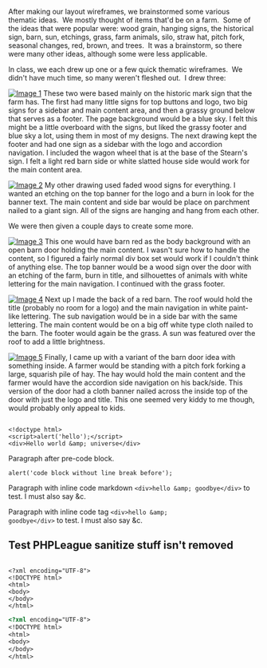 After making our layout wireframes, we brainstormed some various thematic ideas.  We mostly thought of items that'd be on a farm.  Some of the ideas that were popular were: wood grain, hanging signs, the historical sign, barn, sun, etchings, grass, farm animals, silo, straw hat, pitch fork, seasonal changes, red, brown, and trees.  It was a brainstorm, so there were many other ideas, although some were less applicable.

In class, we each drew up one or a few quick thematic wireframes.  We didn't have much time, so many weren't fleshed out.  I drew three:
<!--more-->

<p>
<a href="/image1.jpg"><img src="/image1.jpg" alt="Image 1" title="Image 1" class="alignright" /></a> These two were based mainly on the historic mark sign that the farm has.  The first had many little signs for top buttons and logo, two big signs for a sidebar and main content area, and then a grassy ground below that serves as a footer.  The page background would be a blue sky.  I felt this might be a little overboard with the signs, but liked the grassy footer and blue sky a lot, using them in most of my designs.  The next drawing kept the footer and had one sign as a sidebar with the logo and accordion navigation.  I included the wagon wheel that is at the base of the Stearn's sign.  I felt a light red barn side or white slatted house side would work for the main content area.
</p>
<p style="clear:both;">
<a href="/image2.jpg"><img src="/image2.jpg" alt="Image 2" title="Image 2" class="alignright" /></a> My other drawing used faded wood signs for everything.  I wanted an etching on the top banner for the logo and a burn in look for the banner text.  The main content and side bar would be place on parchment nailed to a giant sign.  All of the signs are hanging and hang from each other.
</p>
<p style="clear:both;">
We were then given a couple days to create some more.
</p>
<p>
<a href="/image3.jpg"><img src="/image3.jpg" alt="Image 3" title="Image 3" class="alignright" /></a> This one would have barn red as the body background with an open barn door holding the main content.  I wasn't sure how to handle the content, so I figured a fairly normal div box set would work if I couldn't think of anything else.  The top banner would be a wood sign over the door with an etching of the farm, burn in title, and silhouettes of animals with white lettering for the main navigation.  I continued with the grass footer.
</p>
<p>
<a href="/image4.jpg"><img src="/image4.jpg" alt="Image 4" title="Image 4" class="alignright" /></a> Next up I made the back of a red barn.  The roof would hold the title (probably no room for a logo) and the main navigation in white paint-like lettering.  The sub navigation would be in a side bar with the same lettering.  The main content would be on a big off white type cloth nailed to the barn.  The footer would again be the grass.  A sun was featured over the roof to add a little brightness.
</p>
<p>
<a href="/image5.jpg"><img src="/image5.jpg" alt="Image 5" title="Image 5" class="alignright" /></a> Finally, I came up with a variant of the barn door idea with something inside.  A farmer would be standing with a pitch fork forking a large, squarish pile of hay.  The hay would hold the main content and the farmer would have the accordion side navigation on his back/side.  This version of the door had a cloth banner nailed across the inside top of the door with just the logo and title.  This one seemed very kiddy to me though, would probably only appeal to kids.
</p>
<pre><code class="language-html">
&lt;!doctype html&gt;
&lt;script&gt;alert('hello');&lt;/script&gt;
&lt;div&gt;Hello world &amp;amp; universe&lt;/div&gt;
</code></pre>

Paragraph after pre-code block.
<pre><code class="language-js">alert('code block without line break before');</code></pre>

Paragraph with inline code markdown `<div>hello &amp; goodbye</div>` to test.  I must also say &c.

Paragraph with inline code tag <code>&lt;div&gt;hello &amp;amp; goodbye&lt;/div&gt;</code> to test.  I must also say &c.

Test PHPLeague sanitize stuff isn't removed
-----

<pre><code class="language-html">
&lt;?xml encoding="UTF-8"&gt;
&lt;!DOCTYPE html&gt;
&lt;html&gt;
&lt;body&gt;
&lt;/body&gt;
&lt;/html&gt;
</code></pre>

``` html
<?xml encoding="UTF-8">
<!DOCTYPE html>
<html>
<body>
</body>
</html>
```

